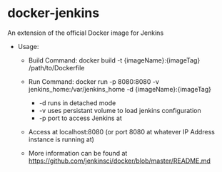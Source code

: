 # docker-jenkins
An extension of the official Docker image for Jenkins

- Usage:
  - Build Command: docker build -t {imageName}:{imageTag} /path/to/Dockerfile
  - Run Command: docker run -p 8080:8080 -v jenkins_home:/var/jenkins_home -d {imageName}:{imageTag}
    - -d runs in detached mode
    - -v uses persistant volume to load jenkins configuration
    - -p port to access Jenkins at
  - Access at localhost:8080 (or port 8080 at whatever IP Address instance is running at)
  
  - More information can be found at https://github.com/jenkinsci/docker/blob/master/README.md

